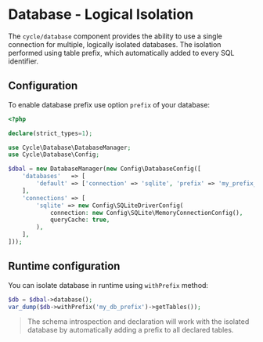 # Database - Logical Isolation

The `cycle/database` component provides the ability to use a single connection for multiple, logically isolated
databases. The isolation performed using table prefix, which automatically added to every SQL identifier.

## Configuration

To enable database prefix use option `prefix` of your database:

```php
<?php

declare(strict_types=1);

use Cycle\Database\DatabaseManager;
use Cycle\Database\Config;

$dbal = new DatabaseManager(new Config\DatabaseConfig([
    'databases'   => [
        'default' => ['connection' => 'sqlite', 'prefix' => 'my_prefix_'],
    ],
    'connections' => [
        'sqlite' => new Config\SQLiteDriverConfig(
            connection: new Config\SQLite\MemoryConnectionConfig(),
            queryCache: true,
        ),
    ],
]));
```

## Runtime configuration

You can isolate database in runtime using `withPrefix` method:

```php
$db = $dbal->database();
var_dump($db->withPrefix('my_db_prefix')->getTables());
```

> The schema introspection and declaration will work with the isolated database by automatically adding a prefix to 
> all declared tables.
